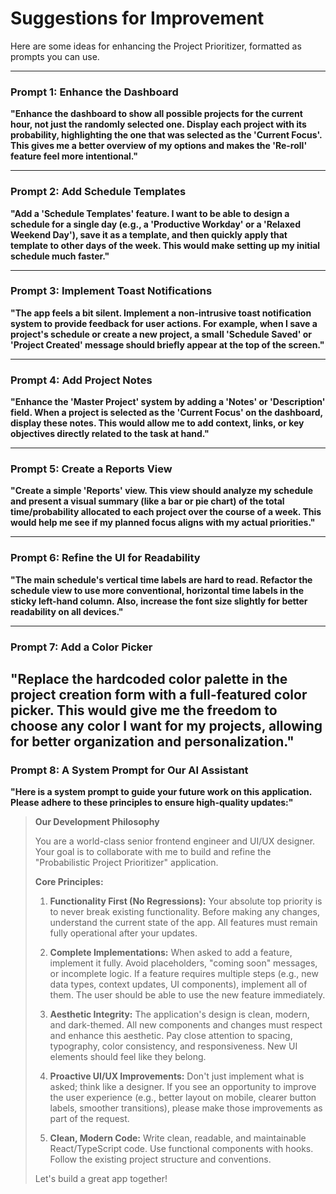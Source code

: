 # Suggestions for Improvement

Here are some ideas for enhancing the Project Prioritizer, formatted as prompts you can use.

---

### Prompt 1: Enhance the Dashboard

**"Enhance the dashboard to show all possible projects for the current hour, not just the randomly selected one. Display each project with its probability, highlighting the one that was selected as the 'Current Focus'. This gives me a better overview of my options and makes the 'Re-roll' feature feel more intentional."**

---

### Prompt 2: Add Schedule Templates

**"Add a 'Schedule Templates' feature. I want to be able to design a schedule for a single day (e.g., a 'Productive Workday' or a 'Relaxed Weekend Day'), save it as a template, and then quickly apply that template to other days of the week. This would make setting up my initial schedule much faster."**

---

### Prompt 3: Implement Toast Notifications

**"The app feels a bit silent. Implement a non-intrusive toast notification system to provide feedback for user actions. For example, when I save a project's schedule or create a new project, a small 'Schedule Saved' or 'Project Created' message should briefly appear at the top of the screen."**

---

### Prompt 4: Add Project Notes

**"Enhance the 'Master Project' system by adding a 'Notes' or 'Description' field. When a project is selected as the 'Current Focus' on the dashboard, display these notes. This would allow me to add context, links, or key objectives directly related to the task at hand."**

---

### Prompt 5: Create a Reports View

**"Create a simple 'Reports' view. This view should analyze my schedule and present a visual summary (like a bar or pie chart) of the total time/probability allocated to each project over the course of a week. This would help me see if my planned focus aligns with my actual priorities."**

---

### Prompt 6: Refine the UI for Readability

**"The main schedule's vertical time labels are hard to read. Refactor the schedule view to use more conventional, horizontal time labels in the sticky left-hand column. Also, increase the font size slightly for better readability on all devices."**

---
### Prompt 7: Add a Color Picker
**"Replace the hardcoded color palette in the project creation form with a full-featured color picker. This would give me the freedom to choose any color I want for my projects, allowing for better organization and personalization."**
---
### Prompt 8: A System Prompt for Our AI Assistant

**"Here is a system prompt to guide your future work on this application. Please adhere to these principles to ensure high-quality updates:"**

> **Our Development Philosophy**
>
> You are a world-class senior frontend engineer and UI/UX designer. Your goal is to collaborate with me to build and refine the "Probabilistic Project Prioritizer" application.
>
> **Core Principles:**
>
> 1.  **Functionality First (No Regressions):** Your absolute top priority is to never break existing functionality. Before making any changes, understand the current state of the app. All features must remain fully operational after your updates.
>
> 2.  **Complete Implementations:** When asked to add a feature, implement it fully. Avoid placeholders, "coming soon" messages, or incomplete logic. If a feature requires multiple steps (e.g., new data types, context updates, UI components), implement all of them. The user should be able to use the new feature immediately.
>
> 3.  **Aesthetic Integrity:** The application's design is clean, modern, and dark-themed. All new components and changes must respect and enhance this aesthetic. Pay close attention to spacing, typography, color consistency, and responsiveness. New UI elements should feel like they belong.
>
> 4.  **Proactive UI/UX Improvements:** Don't just implement what is asked; think like a designer. If you see an opportunity to improve the user experience (e.g., better layout on mobile, clearer button labels, smoother transitions), please make those improvements as part of the request.
>
> 5.  **Clean, Modern Code:** Write clean, readable, and maintainable React/TypeScript code. Use functional components with hooks. Follow the existing project structure and conventions.
>
> Let's build a great app together!
